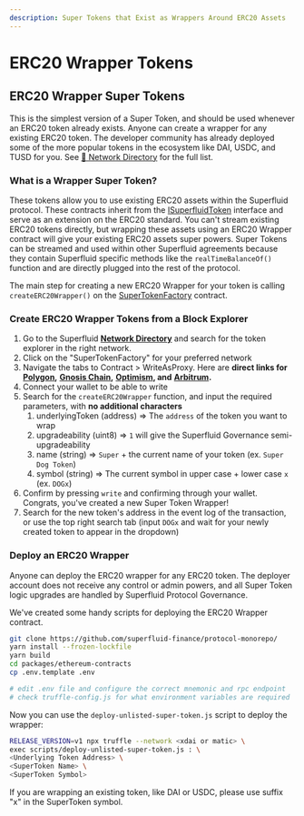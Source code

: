 ```yaml
---
description: Super Tokens that Exist as Wrappers Around ERC20 Assets
---
```


# ERC20 Wrapper Tokens

## ERC20 Wrapper Super Tokens

This is the simplest version of a Super Token, and should be used whenever an ERC20 token already exists. Anyone can create a wrapper for any existing ERC20 token. The developer community has already deployed some of the more popular tokens in the ecosystem like DAI, USDC, and TUSD for you. See [🔗 Network Directory](../../networks/) for the full list.

### What is a Wrapper Super Token?

These tokens allow you to use existing ERC20 assets within the Superfluid protocol. These contracts inherit from the [ISuperfluidToken](https://github.com/superfluid-finance/protocol-monorepo/blob/dev/packages/ethereum-contracts/contracts/interfaces/superfluid/ISuperfluidToken.sol) interface and serve as an extension on the ERC20 standard. You can't stream existing ERC20 tokens directly, but wrapping these assets using an ERC20 Wrapper contract will give your existing ERC20 assets super powers. Super Tokens can be streamed and used within other Superfluid agreements because they contain Superfluid specific methods like the `realTimeBalanceOf()` function and are directly plugged into the rest of the protocol.

The main step for creating a new ERC20 Wrapper for your token is calling `createERC20Wrapper()` on the [SuperTokenFactory](https://github.com/superfluid-finance/protocol-monorepo/blob/dev/packages/ethereum-contracts/contracts/superfluid/SuperTokenFactory.sol) contract.

### Create ERC20 Wrapper Tokens from a Block Explorer

1. Go to the Superfluid [**Network Directory**](https://docs.superfluid.finance/superfluid/networks/networks) and search for the token explorer in the right network.
2. Click on the "SuperTokenFactory" for your preferred network
3. Navigate the tabs to Contract > WriteAsProxy. Here are **direct links for** [**Polygon**](https://polygonscan.com/address/0x2C90719f25B10Fc5646c82DA3240C76Fa5BcCF34#writeProxyContract)**,** [**Gnosis Chain**](https://blockscout.com/xdai/mainnet/address/0x23410e2659380784498509698ed70E414D384880/write-contract)**,** [**Optimism**](https://optimistic.etherscan.io/address/0x8276469a443d5c6b7146bed45e2abcad3b6adad9#writeProxyContract)**, and** [**Arbitrum**](https://arbiscan.io/address/0x1C21Ead77fd45C84a4c916Db7A6635D0C6FF09D6)**.**
4. Connect your wallet to be able to write
5. Search for the `createERC20Wrapper` function, and input the required parameters, with **no additional characters**
   1. underlyingToken (address) ⇒ The `address` of the token you want to wrap
   2. upgradeability (uint8) ⇒ `1` will give the Superfluid Governance semi-upgradeability
   3. name (string) ⇒ `Super` + the current name of your token (ex. `Super Dog Token`)
   4. symbol (string) ⇒ The current symbol in upper case + lower case `x` (ex. `DOGx`)
6. Confirm by pressing `write` and confirming through your wallet. Congrats, you've created a new Super Token Wrapper!
7. Search for the new token's address in the event log of the transaction, or use the top right search tab (input `DOGx` and wait for your newly created token to appear in the dropdown)

### Deploy an ERC20 Wrapper

Anyone can deploy the ERC20 wrapper for any ERC20 token. The deployer account does not receive any control or admin powers, and all Super Token logic upgrades are handled by Superfluid Protocol Governance.

We've created some handy scripts for deploying the ERC20 Wrapper contract.

```bash
git clone https://github.com/superfluid-finance/protocol-monorepo/
yarn install --frozen-lockfile
yarn build
cd packages/ethereum-contracts
cp .env.template .env

# edit .env file and configure the correct mnemonic and rpc endpoint
# check truffle-config.js for what environment variables are required
```

Now you can use the `deploy-unlisted-super-token.js` script to deploy the wrapper:

```bash
RELEASE_VERSION=v1 npx truffle --network <xdai or matic> \
exec scripts/deploy-unlisted-super-token.js : \
<Underlying Token Address> \
<SuperToken Name> \
<SuperToken Symbol>
```

If you are wrapping an existing token, like DAI or USDC, please use suffix "x" in the SuperToken symbol.
